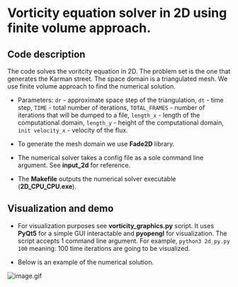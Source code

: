 # Vorticity equation solver in 2D using finite volume approach.

## Code description

The code solves the voritcity equation in 2D. The problem set is the one that generates the Karman street. The space domain is a triangulated mesh. We use finite volume approach to find the numerical solution.

* Parameters:
`dr` - approximate space step of the triangulation, 
`dt` - time step, 
`TIME` - total number of iterations, 
`TOTAL_FRAMES` - number of iterations that will be dumped to a file,
`length_x` - length of the computational domain, 
`length_y` - height of the computational domain, 
`init velocity_x` - velocity of the flux.

* To generate the mesh domain we use **Fade2D** library.

* The numerical solver takes a config file as a sole command line argument. See __input_2d__ for reference.

* The __Makefile__ outputs the numerical solver executable (__2D_CPU_CPU.exe__).

## Visualization and demo

* For visualization purposes see __vorticity_graphics.py__ script. It uses **PyQt5** for a simple GUI interactable and **pyopengl** for visualization. The script accepts 1 command line argument. For example, `python3 2d_py.py 100` meaning: 100 time iterations are going to be visualized.

* Below is an example of the numerical solution.

![image.gif](/image.gif)


